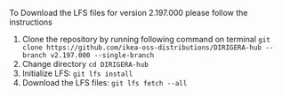 To Download the LFS files for version 2.197.000 please follow the instructions

1. Clone the repository by running following command on terminal `git clone https://github.com/ikea-oss-distributions/DIRIGERA-hub --branch v2.197.000 --single-branch`
4. Change directory `cd DIRIGERA-hub`
5. Initialize LFS: `git lfs install`
6. Download the LFS files: `git lfs fetch --all`

